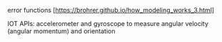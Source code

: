 error functions
[https://brohrer.github.io/how_modeling_works_3.html]


IOT APIs:
accelerometer and gyroscope 
to measure angular velocity (angular momentum) and orientation 


